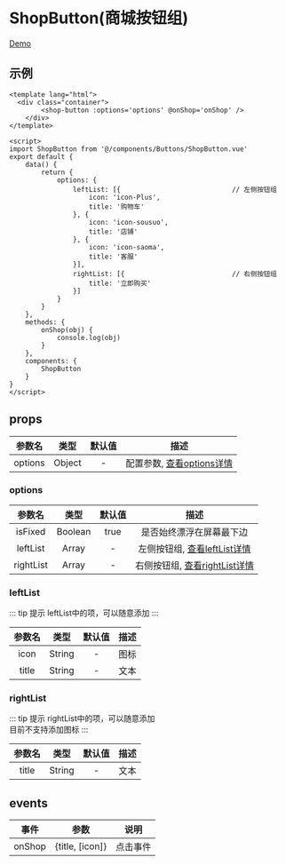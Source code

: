 # ShopButton(商城按钮组)
[Demo](https://watasi.cn/infozx_api/dist/#/shopButton)

## 示例
``` vue{8}
<template lang="html">
  <div class="container">
		<shop-button :options='options' @onShop='onShop' />
	</div>
</template>

<script>
import ShopButton from '@/components/Buttons/ShopButton.vue'
export default {
	data() {
		return {
			options: {
				leftList: [{							// 左侧按钮组
					icon: 'icon-Plus',
					title: '购物车'
				}, {
					icon: 'icon-sousuo',
					title: '店铺'
				}, {
					icon: 'icon-saoma',
					title: '客服'
				}],
				rightList: [{							// 右侧按钮组
					title: '立即购买'
				}]
			}
		}
	},
	methods: {
		onShop(obj) {
			console.log(obj)
		}
	},
	components: {
		ShopButton
	}
}
</script>
```
## props
|参数名|类型|默认值|描述|
|:---:|:---:|:---:|:---:|
|options|Object|-|配置参数, [查看options详情](#options)|

### options
|参数名|类型|默认值|描述|
|:---:|:---:|:---:|:---:|
|isFixed|Boolean|true|是否始终漂浮在屏幕最下边|
|leftList|Array|-|左侧按钮组, [查看leftList详情](#leftList)|
|rightList|Array|-|右侧按钮组, [查看rightList详情](#rightList)|

### leftList
::: tip 提示
leftList中的项，可以随意添加
:::

|参数名|类型|默认值|描述|
|:---:|:---:|:---:|:---:|
|icon|String|-|图标|
|title|String|-|文本|

### rightList
::: tip 提示
rightList中的项，可以随意添加 <br />
目前不支持添加图标
:::

|参数名|类型|默认值|描述|
|:---:|:---:|:---:|:---:|
|title|String|-|文本|

## events
|事件|参数|说明|
|:---:|:---:|:---:|
|onShop|{title, [icon]}|点击事件|
